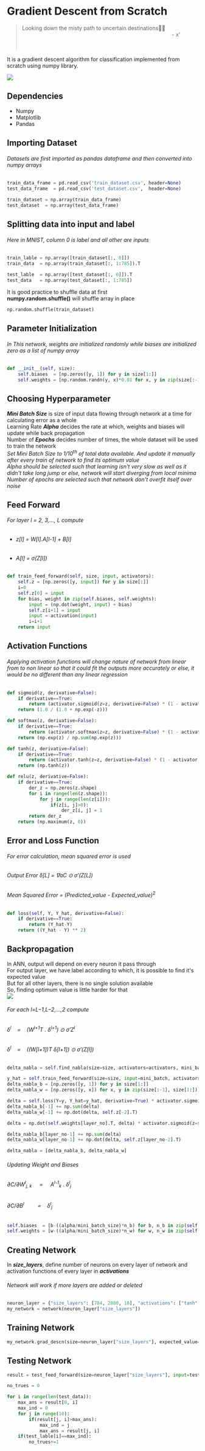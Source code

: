 # Gradient Descent from Scratch

> Looking down the misty path to uncertain destinations🌌🍀&nbsp;&nbsp;&nbsp;<br>
&nbsp;&nbsp;&nbsp;&nbsp;&nbsp;&nbsp;&nbsp;&nbsp;&nbsp;&nbsp;&nbsp;&nbsp;&nbsp;&nbsp;&nbsp;&nbsp;&nbsp;&nbsp;&nbsp;&nbsp;&nbsp;&nbsp;&nbsp;&nbsp;&nbsp;&nbsp;&nbsp;&nbsp;&nbsp;&nbsp;&nbsp;&nbsp;&nbsp;&nbsp;&nbsp;&nbsp;&nbsp;&nbsp;&nbsp;&nbsp;&nbsp;&nbsp;&nbsp;&nbsp;&nbsp;&nbsp;&nbsp;&nbsp;&nbsp;&nbsp;&nbsp;&nbsp;&nbsp;&nbsp;&nbsp;&nbsp;&nbsp;&nbsp;&nbsp;&nbsp;&nbsp;&nbsp;&nbsp;&nbsp;&nbsp;&nbsp;&nbsp;&nbsp;&nbsp;&nbsp;&nbsp;&nbsp;&nbsp;&nbsp;&nbsp;&nbsp;&nbsp;&nbsp;&nbsp;&nbsp;&nbsp;&nbsp;&nbsp;&nbsp;&nbsp;&nbsp;&nbsp;&nbsp;&nbsp;&nbsp;&nbsp;&nbsp;&nbsp;&nbsp;&nbsp;&nbsp;&nbsp;&nbsp;&nbsp;&nbsp;- x' <br><br><br>


It is a gradient descent algorithm for classification implemented from scratch using numpy library.


<img src = https://github.com/pushpull13/Gradient-Descent-Scratch/blob/master/ann.jpg>

## Dependencies
- Numpy
- Matplotlib
- Pandas

## Importing Dataset
###### Datasets are first imported as pandas dataframe and then converted into numpy arrays
```python
train_data_frame = pd.read_csv('train_dataset.csv', header=None)
test_data_frame  = pd.read_csv('test_dataset.csv',  header=None)
```
```python
train_dataset = np.array(train_data_frame)
test_dataset  = np.array(test_data_frame)
```

## Splitting data into input and label
###### Here in MNIST, column 0 is label and all other are inputs
```python
train_lable = np.array([train_dataset[:, 0]])
train_data  = np.array(train_dataset[:, 1:785]).T

test_lable  = np.array([test_dataset[:, 0]]).T
test_data   = np.array(test_dataset[:, 1:785])
```
It is good practice to shuffle data at first<br>
<b>numpy.random.shuffle()</b> will shuffle array in place
```python
np.random.shuffle(train_dataset)
```

## Parameter Initialization
###### In This network, weights are initialized randomly while biases are initialized zero as a list of numpy array
```python
def __init__(self, size):
	self.biases  = [np.zeros([y, 1]) for y in size[1:]]
	self.weights = [np.random.randn(y, x)*0.01 for x, y in zip(size[:-1], size[1:])]
```

## Choosing Hyperparameter
<b><i>Mini Batch Size</i></b> is size of input data flowing through network at a time for calculating error as a whole<br>
Learning Rate <b><i>Alpha</i></b> decides the rate at which, weights and biases will update while back propagation<br>
Number of <b><i>Epochs</i></b> decides number of times, the whole dataset will be used to train the network<br>
<i>Set Mini Batch Size to 1/10<sup>th</sup> of total data available. And update it manually after every train of network to find its optimum value</i><br>
<i>Alpha should be selected such that learning isn't very slow as well as it didn't take long jump or else, network will start diverging from local minima</i><br>
<i>Number of epochs are selected such that network don't overfit itself over noise</i>

## Feed Forward
###### For layer l = 2, 3,..., L compute
- ###### z[l] = W[l].A[l-1] + B[l]
- ###### A[l]  =  σ(Z[l])
```python
def train_feed_forward(self, size, input, activators):
    self.z = [np.zeros([y, input]) for y in size[:]]
    i=0
    self.z[0] = input
    for bias, weight in zip(self.biases, self.weights):
        input = (np.dot(weight, input) + bias)
        self.z[i+1] = input
        input = activation(input)
        i=i+1
    return input
```

## Activation Functions
###### Applying activation functions will change nature of network from linear from to non linear so that it could fit the outputs more accurately or else, it would be no different than any linear regression
```python
def sigmoid(z, derivative=False):
    if derivative==True:
        return (activator.sigmoid(z=z, derivative=False) * (1 - activator.sigmoid(z=z, derivative=False)))
    return (1.0 / (1.0 + np.exp(-z)))
```
```python
def softmax(z, derivative=False):
    if derivative==True:
        return (activator.softmax(z=z, derivative=False) * (1 - activator.softmax(z=z, derivative=False)))
    return (np.exp(z) / np.sum(np.exp(z)))
```
```python
def tanh(z, derivative=False):
    if derivative==True:
        return (activator.tanh(z=z, derivative=False) * (1 - activator.tanh(z=z, derivative=False)))
    return (np.tanh(z))
```
```python
def relu(z, derivative=False):
    if derivative==True:
        der_z = np.zeros(z.shape)
        for i in range(len(z.shape)):
            for j in range(len(z[i])):
                if(z[i, j]>0):
                    der_z[i, j] = 1
        return der_z
    return (np.maximum(z, 0))
```

## Error and Loss Function
###### For error calculation, mean squared error is used
###### Output Error δ[L] = ∇aC ⊙ σ′(Z[L])
###### Mean Squared Error = (Predicted_value - Expected_value)<sup>2</sup>
```python
def loss(self, Y, Y_hat, derivative=False):
    if derivative==True:
        return (Y_hat-Y)
    return ((Y_hat - Y) ** 2)
```

## Backpropagation
In ANN, output will depend on every neuron it pass through<br>
For output layer, we have label according to which, it is possible to find it's expected value<br>
But for all other layers, there is no single solution available<br>
So, finding optimum value is little harder for that<br>
<img src = https://github.com/pushpull13/Gradient-Descent-Scratch/blob/master/backprop.jpg>
###### For each l=L−1,L−2,…,2 compute
###### δ<sup>l</sup>&nbsp;&nbsp;&nbsp;&nbsp;=&nbsp;&nbsp;&nbsp;&nbsp;(W<sup>l+1</sup>T . δ<sup>l+1</sup>) ⊙ σ′Z<sup>l</sup>
###### δ<sup>l</sup>&nbsp;&nbsp;&nbsp;&nbsp;=&nbsp;&nbsp;&nbsp;&nbsp;((W[l+1])T δ[l+1]) ⊙ σ′(Z[l])
```python
delta_nabla = self.find_nabla(size=size, activators=activators, mini_batch=mini_batch, mini_batch_size=mini_batch_size, y=y, alpha=alpha)
```
```python
y_hat = self.train_feed_forward(size=size, input=mini_batch, activators=activators, mini_batch_size=mini_batch_size)
delta_nabla_b = [np.zeros([y, 1]) for y in size[1:]]
delta_nabla_w = [np.zeros([y, x]) for x, y in zip(size[:-1], size[1:])]
```
```python
delta = self.loss(Y=y, Y_hat=y_hat, derivative=True) * activator.sigmoid(z=y_hat, derivative=True)
delta_nabla_b[-1] += np.sum(delta)
delta_nabla_w[-1] += np.dot(delta, self.z[-2].T)
```
```python
delta = np.dot(self.weights[layer_no].T, delta) * activator.sigmoid(z=self.z[layer_no-1], derivative=True)

delta_nabla_b[layer_no-1] += np.sum(delta)
delta_nabla_w[layer_no-1] += np.dot(delta, self.z[layer_no-2].T)

delta_nabla = [delta_nabla_b, delta_nabla_w]
```
###### Updating Weight and Biases
###### ∂C/∂W<sup>l</sup><sub>j, k</sub> &nbsp;&nbsp;&nbsp;&nbsp;=&nbsp;&nbsp;&nbsp;&nbsp; A<sup>l-1</sup><sub>k</sub> . δ<sup>l</sup><sub>j</sub>
###### ∂C/∂B<sup>l</sup>&nbsp;&nbsp;&nbsp;&nbsp;&nbsp;&nbsp;&nbsp;&nbsp;&nbsp;=&nbsp;&nbsp;&nbsp;&nbsp;δ<sup>l</sup><sub>j</sub>
```python
self.biases  = [b-((alpha/mini_batch_size)*n_b) for b, n_b in zip(self.biases, delta_nabla[0])]
self.weights = [w-((alpha/mini_batch_size)*n_w) for w, n_w in zip(self.weights, delta_nabla[1])]

```

## Creating Network
In <b><i>size_layers</i></b>, define number of neurons on every layer of network and activation functions of every layer in <b><i>activations</i></b>
###### Network will work if more layers are added or deleted
```python
neuron_layer = {"size_layers": [784, 2800, 10], "activations": ["tanh", "sigmoid"] }
my_network = network(neuron_layer["size_layers"])
```

## Training Network
```python
my_network.grad_descn(size=neuron_layer["size_layers"], expected_value=train_lable, training_data=train_data, activators=neuron_layer["activations"], alpha=0.01, mini_batch_size=2000, epochs=40)
```

## Testing Network
```python
result = test_feed_forward(size=neuron_layer["size_layers"], input=test_data.T, activators=neuron_layer["activations"])

no_trues = 0

for i in range(len(test_data)):
    max_ans = result[0, i]
    max_ind = 0
    for j in range(10):
        if(result[j, i]>max_ans):
            max_ind = j
            max_ans = result[j, i]
    if(test_lable[i]==max_ind):
        no_trues+=1
```
